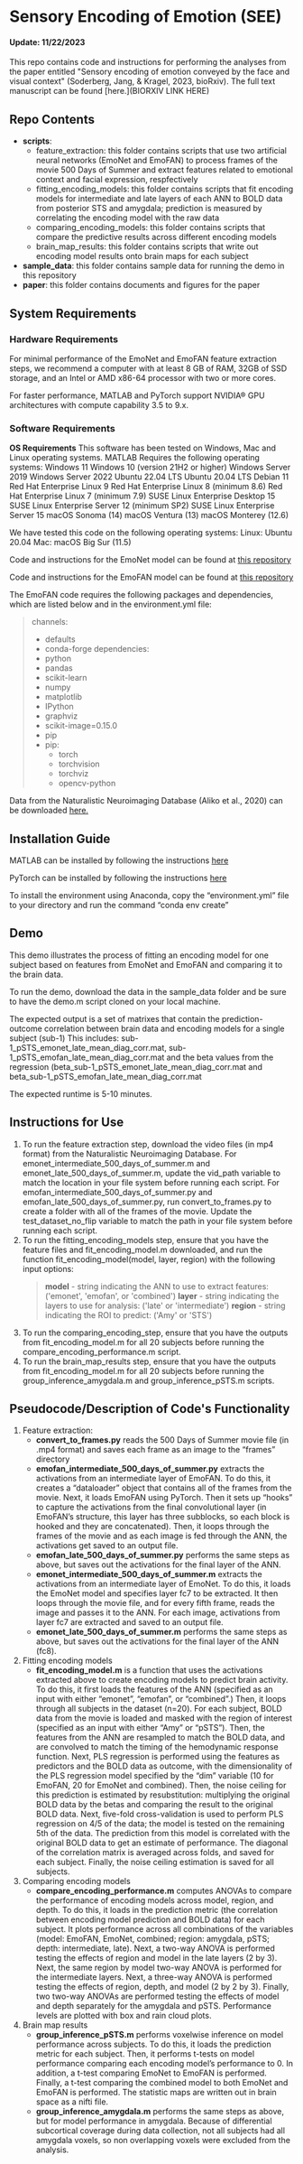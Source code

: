 # Sensory Encoding of Emotion (SEE)

#### Update: 11/22/2023

This repo contains code and instructions for performing the analyses from the paper entitled "Sensory encoding of emotion conveyed by the face and visual context" (Soderberg, Jang, & Kragel, 2023, bioRxiv). The full text manuscript can be found [here.](BIORXIV LINK HERE)

## Repo Contents
* **scripts**: 
  - feature_extraction: this folder contains scripts that use two artificial neural networks (EmoNet and EmoFAN) to process frames of the movie 500 Days of Summer and extract features related to emotional context and facial expression, respfectively
  - fitting_encoding_models: this folder contains scripts that fit encoding models for intermediate and late layers of each ANN to BOLD data from posterior STS and amygdala; prediction is measured by correlating the encoding model with the raw data
  - comparing_encoding_models: this folder contains scripts that compare the predictive results across different encoding models
  - brain_map_results: this folder contains scripts that write out encoding model results onto brain maps for each subject
* **sample_data**: this folder contains sample data for running the demo in this repository
* **paper**: this folder contains documents and figures for the paper

## System Requirements

### Hardware Requirements
For minimal performance of the EmoNet and EmoFAN feature extraction steps, we recommend a computer with at least 8 GB of RAM, 32GB of SSD storage, and an Intel or AMD x86-64 processor with two or more cores.

For faster performance, MATLAB and PyTorch support NVIDIA® GPU architectures with compute capability 3.5 to 9.x.

### Software Requirements
**OS Requirements**
This software has been tested on Windows, Mac and Linux operating systems.
MATLAB Requires the following operating systems:
Windows 11 Windows 10 (version 21H2 or higher) Windows Server 2019 Windows Server 2022
Ubuntu 22.04 LTS Ubuntu 20.04 LTS Debian 11 Red Hat Enterprise Linux 9 Red Hat Enterprise Linux 8 (minimum 8.6) Red Hat Enterprise Linux 7 (minimum 7.9) SUSE Linux Enterprise Desktop 15 SUSE Linux Enterprise Server 12 (minimum SP2) SUSE Linux Enterprise Server 15
macOS Sonoma (14) macOS Ventura (13) macOS Monterey (12.6)

We have tested this code on the following operating systems:
Linux: Ubuntu 20.04 Mac: macOS Big Sur (11.5)

Code and instructions for the EmoNet model can be found at [this repository](https://github.com/ecco-laboratory/EmoNet)

Code and instructions for the EmoFAN model can be found at [this repository](https://github.com/face-analysis/emonet)
 
The EmoFAN code requires the following packages and dependencies, which are listed below and in the environment.yml file:
>channels:
>  - defaults
>  - conda-forge
>dependencies:
>  - python
>  - pandas
>  - scikit-learn
>  - numpy
>  - matplotlib
>  - IPython
>  - graphviz
>  - scikit-image=0.15.0
>  - pip
>  - pip:
>     - torch
>     - torchvision
>     - torchviz
>     - opencv-python  

Data from the Naturalistic Neuroimaging Database (Aliko et al., 2020) can be downloaded [here.](https://openneuro.org/datasets/ds002837/versions/2.0.0)

## Installation Guide
MATLAB can be installed by following the instructions [here](https://www.mathworks.com/help/install/ug/install-products-with-internet-connection.html)

PyTorch can be installed by following the instructions [here](https://pytorch.org/get-started/locally/)

To install the environment using Anaconda, copy the “environment.yml” file to your directory and run the command “conda env create”

## Demo
This demo illustrates the process of fitting an encoding model for one subject based on features from EmoNet and EmoFAN and comparing it to the brain data. 

To run the demo, download the data in the sample_data folder and be sure to have the demo.m script cloned on your local machine.

The expected output is a set of matrixes that contain the prediction-outcome correlation between brain data and encoding models for a single subject (sub-1)
This includes: sub-1_pSTS_emonet_late_mean_diag_corr.mat, sub-1_pSTS_emofan_late_mean_diag_corr.mat and the beta values from the regression (beta_sub-1_pSTS_emonet_late_mean_diag_corr.mat and beta_sub-1_pSTS_emofan_late_mean_diag_corr.mat

The expected runtime is 5-10 minutes.

## Instructions for Use
1. To run the feature extraction step, download the video files (in mp4 format) from the Naturalistic Neuroimaging Database. For emonet_intermediate_500_days_of_summer.m and emonet_late_500_days_of_summer.m, update the vid_path variable to match the location in your file system before running each script. For emofan_intermediate_500_days_of_summer.py and emofan_late_500_days_of_summer.py, run convert_to_frames.py to create a folder with all of the frames of the movie. Update the test_dataset_no_flip variable to match the path in your file system before running each script.
2. To run the fitting_encoding_models step, ensure that you have the feature files and fit_encoding_model.m downloaded, and run the function fit_encoding_model(model, layer, region) with the following input options:
   >**model** - string indicating the ANN to use to extract features: ('emonet', 'emofan', or 'combined')
   >**layer** - string indicating the layers to use for analysis: ('late' or 'intermediate')
   >**region** - string indicating the ROI to predict: ('Amy' or 'STS')
3. To run the comparing_encoding_step, ensure that you have the outputs from fit_encoding_model.m for all 20 subjects before running the compare_encoding_performance.m script.
4. To run the brain_map_results step, ensure that you have the outputs from fit_encoding_model.m for all 20 subjects before running the group_inference_amygdala.m and group_inference_pSTS.m scripts.

## Pseudocode/Description of Code's Functionality
1. Feature extraction:
   - **convert_to_frames.py** reads the 500 Days of Summer movie file (in .mp4 format) and saves each frame as an image to the “frames” directory
   - **emofan_intermediate_500_days_of_summer.py** extracts the activations from an intermediate layer of EmoFAN. To do this, it creates a “dataloader” object that contains all of the frames from the movie. Next, it loads EmoFAN using PyTorch. Then it sets up “hooks” to capture the activations from the final convolutional layer (in EmoFAN’s structure, this layer has three subblocks, so each block is hooked and they are concatenated). Then, it loops through the frames of the movie and as each image is fed through the ANN, the activations get saved to an output file.
   - **emofan_late_500_days_of_summer.py** performs the same steps as above, but saves out the activations for the final layer of the ANN.
   - **emonet_intermediate_500_days_of_summer.m** extracts the activations from an intermediate layer of EmoNet. To do this, it loads the EmoNet model and specifies layer fc7 to be extracted. It then loops through the movie file, and for every fifth frame, reads the image and passes it to the ANN. For each image, activations from layer fc7 are extracted and saved to an output file.
   - **emonet_late_500_days_of_summer.m** performs the same steps as above, but saves out the activations for the final layer of the ANN (fc8).
2. Fitting encoding models
    - **fit_encoding_model.m** is a function that uses the activations extracted above to create encoding models to predict brain activity. To do this, it first loads the features of the ANN (specified as an input with either “emonet”, “emofan”, or “combined”.) Then, it loops through all subjects in the dataset (n=20). For each subject, BOLD data from the movie is loaded and masked with the region of interest (specified as an input with either “Amy” or “pSTS”). Then, the features from the ANN are resampled to match the BOLD data, and are convolved to match the timing of the hemodynamic response function. Next, PLS regression is performed using the features as predictors and the BOLD data as outcome, with the dimensionality of the PLS regression model specified by the “dim” variable (10 for EmoFAN, 20 for EmoNet and combined). Then, the noise ceiling for this prediction is estimated by resubstitution: multiplying the original BOLD data by the betas and comparing the result to the original BOLD data. Next, five-fold cross-validation is used to perform PLS regression on 4/5 of the data; the model is tested on the remaining 5th of the data. The prediction from this model is correlated with the original BOLD data to get an estimate of performance. The diagonal of the correlation matrix is averaged across folds, and saved for each subject. Finally, the noise ceiling estimation is saved for all subjects.
3. Comparing encoding models
   - **compare_encoding_performance.m** computes ANOVAs to compare the performance of encoding models across model, region, and depth. To do this, it loads in the prediction metric (the correlation between encoding model prediction and BOLD data) for each subject. It plots performance across all combinations of the variables (model: EmoFAN, EmoNet, combined; region: amygdala, pSTS; depth: intermediate, late). Next, a two-way ANOVA is performed testing the effects of region and model in the late layers (2 by 3). Next, the same region by model two-way ANOVA is performed for the intermediate layers. Next, a three-way ANOVA is performed testing the effects of region, depth, and model (2 by 2 by 3). Finally, two two-way ANOVAs are performed testing the effects of model and depth separately for the amygdala and pSTS. Performance levels are plotted with box and rain cloud plots.
4. Brain map results
   - **group_inference_pSTS.m** performs voxelwise inference on model performance across subjects. To do this, it loads the prediction metric for each subject. Then, it performs t-tests on model performance comparing each encoding model’s performance to 0. In addition, a t-test comparing EmoNet to EmoFAN is performed. Finally, a t-test comparing the combined model to both EmoNet and EmoFAN is performed. The statistic maps are written out in brain space as a nifti file. 
   - **group_inference_amygdala.m** performs the same steps as above, but for model performance in amygdala. Because of differential subcortical coverage during data collection, not all subjects had all amygdala voxels, so non overlapping voxels were excluded from the analysis.

